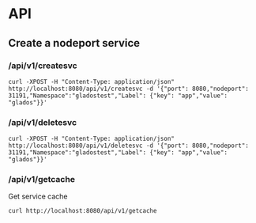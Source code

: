 # API

## Create a nodeport service
### /api/v1/createsvc

```
curl -XPOST -H "Content-Type: application/json" http://localhost:8080/api/v1/createsvc -d '{"port": 8080,"nodeport": 31191,"Namespace":"gladostest","Label": {"key": "app","value": "glados"}}'
```

### /api/v1/deletesvc
```
curl -XPOST -H "Content-Type: application/json" http://localhost:8080/api/v1/deletesvc -d '{"port": 8080,"nodeport": 31191,"Namespace":"gladostest","Label": {"key": "app","value": "glados"}}'
```

### /api/v1/getcache
Get service cache
```
curl http://localhost:8080/api/v1/getcache
```